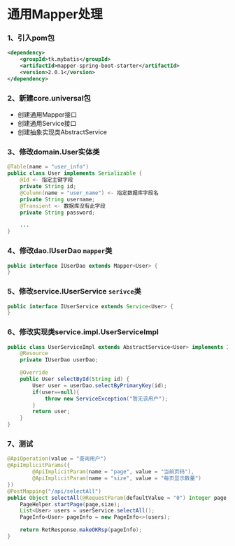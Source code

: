 # 通用Mapper处理
### 1、引入pom包
```xml
<dependency>
    <groupId>tk.mybatis</groupId>
    <artifactId>mapper-spring-boot-starter</artifactId>
    <version>2.0.1</version>
</dependency>
```

### 2、新建core.universal包
- 创建通用Mapper接口
- 创建通用Service接口
- 创建抽象实现类AbstractService

### 3、修改domain.User实体类
```java
@Table(name = "user_info")
public class User implements Serializable {
    @Id <- 指定主键字段
    private String id;
    @Column(name = "user_name") <- 指定数据库字段名
    private String username;
    @Transient <- 数据库没有此字段
    private String password;

    ...
}
```

### 4、修改dao.IUserDao `mapper`类
```java
public interface IUserDao extends Mapper<User> {
}
```

### 5、修改service.IUserService `serivce`类
```java
public interface IUserService extends Service<User> {
}
```

### 6、修改实现类service.impl.UserServiceImpl
```java
public class UserServiceImpl extends AbstractService<User> implements IUserService {
    @Resource
    private IUserDao userDao;

    @Override
    public User selectById(String id) {
        User user = userDao.selectByPrimaryKey(id);
        if(user==null){
            throw new ServiceException("暂无该用户");
        }
        return user;
    }
}
```

### 7、测试
```java
@ApiOperation(value = "查询用户")
@ApiImplicitParams({
        @ApiImplicitParam(name = "page", value = "当前页码"),
        @ApiImplicitParam(name = "size", value = "每页显示数量")
})
@PostMapping("/api/selectAll")
public Object selectAll(@RequestParam(defaultValue = "0") Integer page, @RequestParam(defaultValue = "0") Integer size) {
    PageHelper.startPage(page,size);
    List<User> users = userService.selectAll();
    PageInfo<User> pageInfo = new PageInfo<>(users);

    return RetResponse.makeOKRsp(pageInfo);
}
```